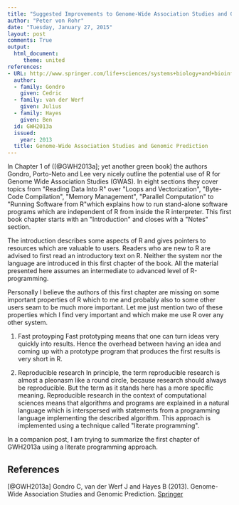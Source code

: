 ```yaml
---
title: "Suggested Improvements to Genome-Wide Association Studies and Genomic Prediction"
author: "Peter von Rohr"
date: "Tuesday, January 27, 2015"
layout: post
comments: True
output: 
  html_document:
     theme: united
references:
- URL: http://www.springer.com/life+sciences/systems+biology+and+bioinformatics/book/978-1-62703-446-3
  author:
  - family: Gondro
    given: Cedric
  - family: van der Werf
    given: Julius
  - family: Hayes
    given: Ben
  id: GWH2013a
  issued:
    year: 2013
  title: Genome-Wide Association Studies and Genomic Prediction
---
```


In Chapter 1 of ([@GWH2013a]; yet another green book) the authors Gondro, Porto-Neto and Lee very nicely outline the potential use of R for Genome Wide Association Studies (GWAS). In eight sections they cover topics from "Reading Data Into R" over "Loops and Vectorization", "Byte-Code Compilation", "Memory Management", "Parallel Computation" to "Running Software from R"which explains how to run stand-alone software programs which are independent of R from inside the R interpreter. This first book chapter starts with an "Introduction" and closes with a "Notes" section.

The introduction describes some aspects of R and gives pointers to resources which are valuable to users. Readers who are new to R are advised to first read an introductory text on R. Neither the system nor the language are introduced in this first chapter of the book. All the material presented here assumes an intermediate to advanced level of R-programming. 

Personally I believe the authors of this first chapter are missing on some important properties of R which to me and probably also to some other users seam to be much more important. Let me just mention two of these properties which I find very important and which make me use R over any other system.

1. Fast protoyping
Fast prototyping means that one can turn ideas very quickly into results. Hence the overhead between having an idea and coming up with a prototype program that produces the first results is very short in R. 

2. Reproducible research
In principle, the term reproducible research is almost a pleonasm like a round circle, because research should always be reproducible. But the term as it stands here has a more specific meaning. Reproducible research in the context of computational sciences means that algorithms and programs are explained in a natural language which is interspersed with statements from a programming language implementing the described algorithm. This approach is implemented using a technique called "literate programming". 

In a companion post, I am trying to summarize the first chapter of GWH2013a using a literate programming approach. 


## References
[@GWH2013a] Gondro C, van der Werf J and Hayes B (2013). Genome-Wide Association Studies and Genomic Prediction. [Springer](http://www.springer.com/life+sciences/systems+biology+and+bioinformatics/book/978-1-62703-446-3)